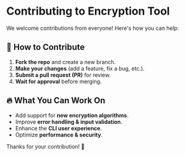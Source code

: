 # Contributing to Encryption Tool

We welcome contributions from everyone! Here's how you can help:

## 📌 How to Contribute
1. **Fork the repo** and create a new branch.
2. **Make your changes** (add a feature, fix a bug, etc.).
3. **Submit a pull request (PR)** for review.
4. **Wait for approval** before merging.

## 🔥 What You Can Work On
- Add support for **new encryption algorithms**.
- Improve **error handling & input validation**.
- Enhance the **CLI user experience**.
- Optimize **performance & security**.

Thanks for your contribution! 🚀
